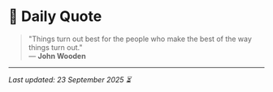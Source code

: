# 📜 Daily Quote

> "Things turn out best for the people who make the best of the way things turn out."  
> — **John Wooden**

---

_Last updated: 23 September 2025 ⏳_
